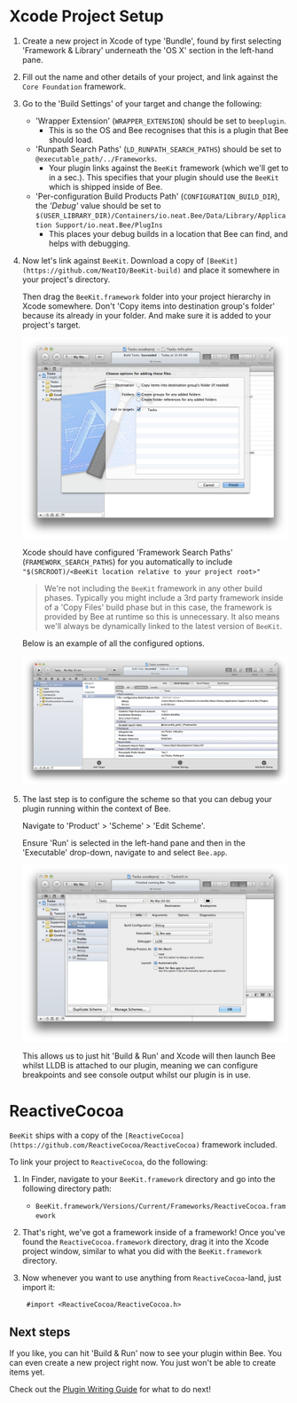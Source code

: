 # Xcode Project Setup

1. Create a new project in Xcode of type 'Bundle', found by first selecting
   'Framework & Library' underneath the 'OS X' section in the left-hand pane.

2. Fill out the name and other details of your project, and link against the
   `Core Foundation` framework.

3. Go to the 'Build Settings' of your target and change the following:
	- 'Wrapper Extension' (`WRAPPER_EXTENSION`) should be set to `beeplugin`.
		- This is so the OS and Bee recognises that this is a plugin that Bee
		should load.
	- 'Runpath Search Paths' (`LD_RUNPATH_SEARCH_PATHS`) should be set to
	`@executable_path/../Frameworks`.
		- Your plugin links against the `BeeKit` framework (which we'll get to
		in a sec.).  This specifies that your plugin should use the
		`BeeKit` which is shipped inside of Bee.
	- 'Per-configuration Build Products Path' (`CONFIGURATION_BUILD_DIR`), the
	_'Debug'_ value should be set to
	`$(USER_LIBRARY_DIR)/Containers/io.neat.Bee/Data/Library/Application
	Support/io.neat.Bee/PlugIns`
		- This places your debug builds in a location that Bee can find, and
		helps with debugging.

4. Now let's link against `BeeKit`.  Download a copy of `[BeeKit](https://github.com/NeatIO/BeeKit-build)`
   and place it somewhere in your project's directory.

   Then drag the `BeeKit.framework` folder into your project hierarchy in Xcode
   somewhere.  Don't 'Copy items into destination group's folder' because its
   already in your folder.  And make sure it is added to your project's target.
 
   <a href="link-beekit.jpg"><img src="link-beekit.jpg" width="500px" 
   height="auto" /></a>

   Xcode should have configured 'Framework Search Paths'
   (`FRAMEWORK_SEARCH_PATHS`) for you automatically to include
   `"$(SRCROOT)/<BeeKit location relative to your project root>"`

   > We're not including the `BeeKit` framework in any other build phases.
   > Typically you might include a 3rd party framework inside of a 'Copy Files'
   > build phase but in this case, the framework is provided by Bee at runtime
   > so this is unnecessary.  It also means we'll always be dynamically linked
   > to the latest version of `BeeKit`.

   Below is an example of all the configured options.

   <a href="final-project-settings.jpg"><img src="final-project-settings.jpg" 
   width="500px" height="auto" /></a>

5. The last step is to configure the scheme so that you can debug your plugin
   running within the context of Bee.

   Navigate to 'Product' > 'Scheme' > 'Edit Scheme'.

   Ensure 'Run' is selected in the left-hand pane and then in the 'Executable'
   drop-down, navigate to and select `Bee.app`.

   <a href="final-scheme-settings.jpg"><img src="final-scheme-settings.jpg" 
   width="500px" height="auto" /></a>

   This allows us to just hit 'Build & Run' and Xcode will then launch Bee
   whilst LLDB is attached to our plugin, meaning we can configure breakpoints
   and see console output whilst our plugin is in use.

# ReactiveCocoa

`BeeKit` ships with a copy of the 
`[ReactiveCocoa](https://github.com/ReactiveCocoa/ReactiveCocoa)` framework 
included.

To link your project to `ReactiveCocoa`, do the following:

1. In Finder, navigate to your `BeeKit.framework` directory and go into the 
   following directory path:
	- `BeeKit.framework/Versions/Current/Frameworks/ReactiveCocoa.framework`
	
2. That's right, we've got a framework inside of a framework!  Once you've found 
   the `ReactiveCocoa.framework` directory, drag it into the Xcode project 
   window, similar to what you did with the `BeeKit.framework` directory.

3. Now whenever you want to use anything from `ReactiveCocoa`-land, just import 
   it:

		#import <ReactiveCocoa/ReactiveCocoa.h>

## Next steps

If you like, you can hit 'Build & Run' now to see your plugin within Bee.  You
can even create a new project right now.  You just won't be able to create items
yet.

Check out the [Plugin Writing Guide](Plugin-Writing-Guide) for what to do next!
